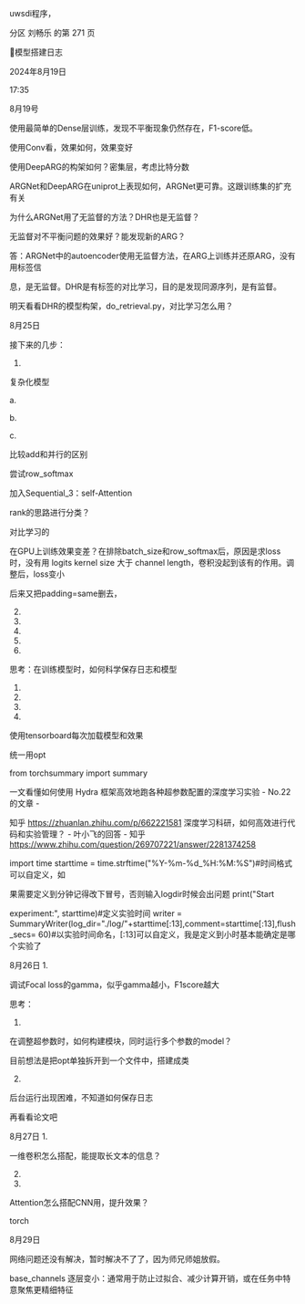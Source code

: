 

uwsdi程序，



分区 刘畅乐 的第 271 页

模型搭建日志

2024年8月19日

17:35



8月19号

使用最简单的Dense层训练，发现不平衡现象仍然存在，F1-score低。

使用Conv看，效果如何，效果变好

使用DeepARG的构架如何？密集层，考虑比特分数

ARGNet和DeepARG在uniprot上表现如何，ARGNet更可靠。这跟训练集的扩充有关

为什么ARGNet用了无监督的方法？DHR也是无监督？

无监督对不平衡问题的效果好？能发现新的ARG？

答：ARGNet中的autoencoder使用无监督方法，在ARG上训练并还原ARG，没有用标签信

息，是无监督。DHR是有标签的对比学习，目的是发现同源序列，是有监督。

明天看看DHR的模型构架，do_retrieval.py，对比学习怎么用？

8月25日

接下来的几步：

1.

复杂化模型

a.

b.

c.

比较add和并行的区别

尝试row_softmax

加入Sequential_3：self-Attention

rank的思路进行分类？

对比学习的

在GPU上训练效果变差？在排除batch_size和row_softmax后，原因是求loss时，没有用
logits
kernel size 大于 channel length，卷积没起到该有的作用。调整后，loss变小

后来又把padding=same删去，

2.

3.

1.

2.

3.

思考：在训练模型时，如何科学保存日志和模型

1.

2.

3.

4.

使用tensorboard每次加载模型和效果

统一用opt

from torchsummary import summary

一文看懂如何使用 Hydra 框架高效地跑各种超参数配置的深度学习实验 - No.22的文章 -

知乎
https://zhuanlan.zhihu.com/p/662221581
深度学习科研，如何高效进行代码和实验管理？ - 叶小飞的回答 - 知乎
https://www.zhihu.com/question/269707221/answer/2281374258

import time starttime = time.strftime("%Y-%m-%d_%H:%M:%S")#时间格式可以自定义，如

果需要定义到分钟记得改下冒号，否则输入logdir时候会出问题 print("Start

experiment:", starttime)#定义实验时间 writer =
SummaryWriter(log_dir="./log/"+starttime[:13],comment=starttime[:13],flush_secs=
60)#以实验时间命名，[:13]可以自定义，我是定义到小时基本能确定是哪个实验了

8月26日
1.

调试Focal loss的gamma，似乎gamma越小，F1score越大

思考：

1.

在调整超参数时，如何构建模块，同时运行多个参数的model？

目前想法是把opt单独拆开到一个文件中，搭建成类

2.

后台运行出现困难，不知道如何保存日志

再看看论文吧

8月27日
1.

一维卷积怎么搭配，能提取长文本的信息？

2.

3.

Attention怎么搭配CNN用，提升效果？

torch

8月29日

网络问题还没有解决，暂时解决不了了，因为师兄师姐放假。

base_channels 逐层变小：通常用于防止过拟合、减少计算开销，或在任务中特意聚焦更精细特征

